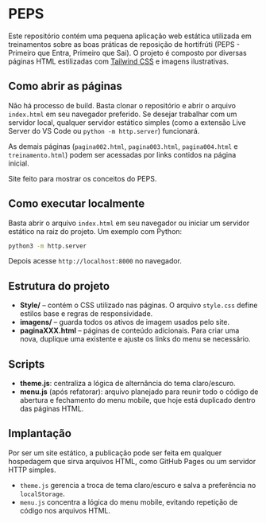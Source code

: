 # PEPS

Este repositório contém uma pequena aplicação web estática utilizada em treinamentos
sobre as boas práticas de reposição de hortifrúti (PEPS - Primeiro que Entra,
Primeiro que Sai). O projeto é composto por diversas páginas HTML estilizadas com
[Tailwind CSS](https://cdn.tailwindcss.com/) e imagens ilustrativas.

## Como abrir as páginas

Não há processo de build. Basta clonar o repositório e abrir o arquivo
`index.html` em seu navegador preferido. Se desejar trabalhar com um servidor
local, qualquer servidor estático simples (como a extensão Live Server do VS
Code ou `python -m http.server`) funcionará.

As demais páginas (`pagina002.html`, `pagina003.html`, `pagina004.html` e
`treinamento.html`) podem ser acessadas por links contidos na página inicial.

Site feito para mostrar os conceitos do PEPS.


## Como executar localmente

Basta abrir o arquivo `index.html` em seu navegador ou iniciar um servidor estático na raiz do projeto. Um exemplo com Python:

```bash
python3 -m http.server
```

Depois acesse `http://localhost:8000` no navegador.

## Estrutura do projeto

- **Style/** – contém o CSS utilizado nas páginas. O arquivo `style.css` define estilos base e regras de responsividade.
- **imagens/** – guarda todos os ativos de imagem usados pelo site.
- **paginaXXX.html** – páginas de conteúdo adicionais. Para criar uma nova, duplique uma existente e ajuste os links do menu se necessário.

## Scripts

- **theme.js**: centraliza a lógica de alternância do tema claro/escuro.
- **menu.js** (após refatorar): arquivo planejado para reunir todo o código de
  abertura e fechamento do menu mobile, que hoje está duplicado dentro das
  páginas HTML.

## Implantação

Por ser um site estático, a publicação pode ser feita em qualquer hospedagem
que sirva arquivos HTML, como GitHub Pages ou um servidor HTTP simples.

- `theme.js` gerencia a troca de tema claro/escuro e salva a preferência no `localStorage`.
- `menu.js` concentra a lógica do menu mobile, evitando repetição de código nos arquivos HTML.
